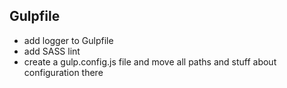 ## Gulpfile
- add logger to Gulpfile
- add SASS lint
- create a gulp.config.js file and move all paths and stuff about configuration there